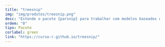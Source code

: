 ```yaml
---
title: "treesnip"
img: "img/produtos/treesnip.png"
desc: "Estende o pacote {parsnip} para trabalhar com modelos baseados em árvores."
ordem: "8"
tipo: Pacote
corlabel: green
link: "https://curso-r.github.io/treesnip/"
---
```


<!--
# # planejamento
# 
# - auth0
# - treesnip
# - shinyhttr
# - livro
# - zen do R
# - decryptr
# - rightgbm
# - kuber
# - bltm
# - wavesurfer
# - pesqEle
# 
# # o que precisamos fazer?
# 
# - copiar a estrutura de cursos
# 
# - imagem
# - descrição
# - nome
-->